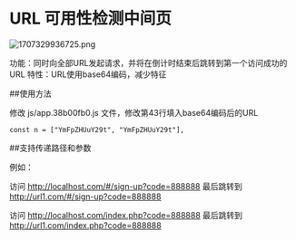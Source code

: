 # URL 可用性检测中间页

![1707329936725.png](https://cdn-fusion.imgimg.cc/i/2024/egMJCAJnMpCdF3aj.png)

功能：同时向全部URL发起请求，并将在倒计时结束后跳转到第一个访问成功的URL
特性：URL使用base64编码，减少特征

##使用方法

 修改 js/app.38b00fb0.js 文件，修改第43行填入base64编码后的URL

    const n = ["YmFpZHUuY29t", "YmFpZHUuY29t"],


##支持传递路径和参数

例如：

访问 http://localhost.com/#/sign-up?code=888888
最后跳转到 http://url1.com/#/sign-up?code=888888

访问 http://localhost.com/index.php?code=888888
最后跳转到 http://url1.com/index.php?code=888888